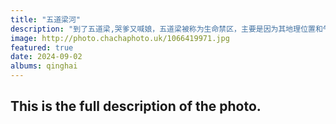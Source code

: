 ```yaml
---
title: "五道梁河"
description: "到了五道梁,哭爹又喊娘，五道梁被称为生命禁区，主要是因为其地理位置和气候条件极为恶劣。‌ 五道梁位于青藏高原和西部高山地区，海拔高达4800米，空气不流畅，土壤含汞量较高，植被稀少，含氧量很低，因此很容易发生高原反应。五道梁的气候条件极端，最低气温可达零下40多度，含氧量仅为内地的40%，是青藏铁路全线气候最恶劣的地区之一。"
image: http://photo.chachaphoto.uk/1066419971.jpg
featured: true
date: 2024-09-02
albums: qinghai
---
```


## This is the full description of the photo.
